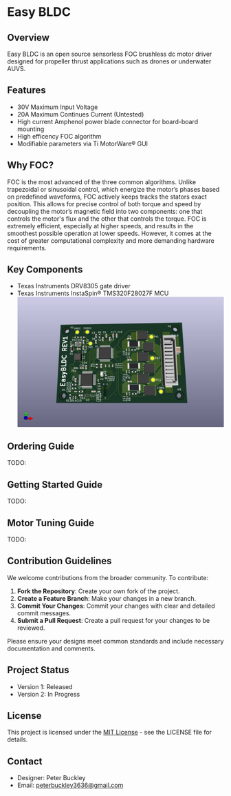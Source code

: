 

# Easy BLDC

## Overview
Easy BLDC is an open source sensorless FOC brushless dc motor driver designed for propeller thrust applications such as drones or underwater AUVS.

## Features
* 30V Maximum Input Voltage
* 20A Maximum Continues Current (Untested)
* High current Amphenol power blade connector for board-board mounting
* High efficency FOC algorithm
* Modifiable parameters via Ti MotorWare® GUI

## Why FOC?
FOC is the most advanced of the three common algorithms. Unlike trapezoidal or sinusoidal control, which energize the motor’s phases based on predefined waveforms, FOC actively keeps tracks the stators exact position. This allows for precise control of both torque and speed by decoupling the motor’s magnetic field into two components: one that controls the motor's flux and the other that controls the torque. FOC is extremely efficient, especially at higher speeds, and results in the smoothest possible operation at lower speeds. However, it comes at the cost of greater computational complexity and more demanding hardware requirements.

## Key Components
* Texas Instruments DRV8305 gate driver
* Texas Instruments InstaSpin® TMS320F28027F MCU
![PCB Render](PCB/EasyBLDCV1_DRV8305/EasyBLDCV1_DRV8305.png)

## Ordering Guide
TODO:

## Getting Started Guide
TODO:

## Motor Tuning Guide
TODO:

## Contribution Guidelines
We welcome contributions from the broader community. To contribute:

1. **Fork the Repository**: Create your own fork of the project.
2. **Create a Feature Branch**: Make your changes in a new branch.
3. **Commit Your Changes**: Commit your changes with clear and detailed commit messages.
4. **Submit a Pull Request**: Create a pull request for your changes to be reviewed.

Please ensure your designs meet common standards and include necessary documentation and comments.

## Project Status
- Version 1: Released
- Version 2: In  Progress

## License
This project is licensed under the [MIT License](LICENSE) - see the LICENSE file for details.

## Contact
- Designer: Peter Buckley
- Email: peterbuckley3636@gmail.com
